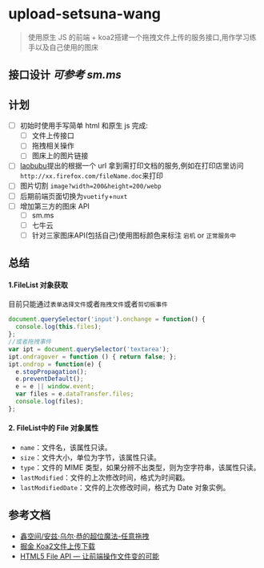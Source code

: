 # upload-setsuna-wang
>使用原生 JS 的前端 + koa2搭建一个拖拽文件上传的服务接口,用作学习练手以及自己使用的图床

## 接口设计 *可参考 sm.ms*

## 计划
- [ ] 初始时使用手写简单 html 和原生 js 完成:
  - [ ] 文件上传接口
  - [ ] 拖拽相关操作
  - [ ] 图床上的图片链接
- [ ] [laobubu](https://github.com/laobubu)提出的根据一个 url 拿到需打印文档的服务,例如在打印店里访问`http://xx.firefox.com/fileName.doc`来打印
- [ ] 图片切割 `image?width=200&height=200/webp`
- [ ] 后期前端页面切换为`vuetify`+`nuxt`
- [ ] 增加第三方的图床 API
  - [ ] sm.ms
  - [ ] 七牛云
  - [ ] 针对三家图床API(包括自己)使用图标颜色来标注 `宕机` or `正常服务中`

## 总结
#### 1.FileList 对象获取
目前只能通过`表单选择文件`或者`拖拽文件`或者`剪切板事件`
```js
document.querySelector('input').onchange = function() {
  console.log(this.files);
};
//或者拖拽事件
var ipt = document.querySelector('textarea');
ipt.ondragover = function () { return false; };
ipt.ondrop = function(e) {
  e.stopPropagation();
  e.preventDefault();
  e = e || window.event;
  var files = e.dataTransfer.files;
  console.log(files);
};
```
#### 2. FileList中的 File 对象属性
- `name`：文件名，该属性只读。
- `size`：文件大小，单位为字节，该属性只读。
- `type`：文件的 MIME 类型，如果分辨不出类型，则为空字符串，该属性只读。
- `lastModified`：文件的上次修改时间，格式为时间戳。
- `lastModifiedDate`：文件的上次修改时间，格式为 Date 对象实例。

## 参考文档
- [鑫空间/安兹·乌尔·恭的超位魔法-任意拖拽](https://www.zhangxinxu.com/wordpress/2018/09/drag-drop-datatransfer-js/)
- [掘金 Koa2文件上传下载](https://juejin.im/post/5abc451ff265da23a2292dd4)
- [HTML5 File API — 让前端操作文件变的可能](https://www.cnblogs.com/zichi/p/html5-file-api.html)